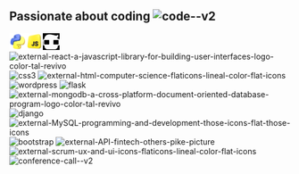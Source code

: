 ## Passionate about coding <img width="30" height="30" src="https://img.icons8.com/nolan/64/code--v2.png" alt="code--v2"/>

<img src="https://github.com/yuliyabundur/yuliyabundur/blob/main/img/3d-python-programming-language-logo-free-png.webp" alt="Texto alternativo" style="width:30px; height:30px;"><img src="https://github.com/yuliyabundur/yuliyabundur/blob/main/img/3d-javascript-logo-design-free-png.webp" alt="Texto alternativo" style="width:30px; height:30px;"><img src="https://github.com/yuliyabundur/yuliyabundur/blob/main/img/QFLk1z7i5E9q_gNv.jpg" alt="Texto alternativo" style="width:30px; height:30px;"> <img width="30" height="30" src="https://img.icons8.com/external-tal-revivo-color-tal-revivo/24/external-react-a-javascript-library-for-building-user-interfaces-logo-color-tal-revivo.png" alt="external-react-a-javascript-library-for-building-user-interfaces-logo-color-tal-revivo"/><img width="30" height="30" src="https://img.icons8.com/color/48/css3.png" alt="css3"/> <img width="30" height="30" src="https://img.icons8.com/external-flaticons-lineal-color-flat-icons/64/external-html-computer-science-flaticons-lineal-color-flat-icons.png" alt="external-html-computer-science-flaticons-lineal-color-flat-icons"/> <img width="30" height="30" src="https://img.icons8.com/3d-fluency/94/wordpress.png" alt="wordpress"/> <img width="45" height="45" src="https://img.icons8.com/nolan/64/flask.png" alt="flask"/><img width="30" height="30" src="https://img.icons8.com/external-tal-revivo-color-tal-revivo/24/external-mongodb-a-cross-platform-document-oriented-database-program-logo-color-tal-revivo.png" alt="external-mongodb-a-cross-platform-document-oriented-database-program-logo-color-tal-revivo"/><img width="30" height="30" src="https://img.icons8.com/nolan/64/django.png" alt="django"/><img width="30" height="30" src="https://img.icons8.com/external-those-icons-flat-those-icons/24/external-MySQL-programming-and-development-those-icons-flat-those-icons.png" alt="external-MySQL-programming-and-development-those-icons-flat-those-icons"/> <img width="30" height="30" src="https://img.icons8.com/color-glass/48/bootstrap.png" alt="bootstrap"/> <img width="50" height="50" src="https://img.icons8.com/external-others-pike-picture/50/external-API-fintech-others-pike-picture.png" alt="external-API-fintech-others-pike-picture"/> <img width="30" height="30" src="https://img.icons8.com/external-flaticons-lineal-color-flat-icons/64/external-scrum-ux-and-ui-icons-flaticons-lineal-color-flat-icons.png" alt="external-scrum-ux-and-ui-icons-flaticons-lineal-color-flat-icons"/> <img width="30" height="30" src="https://img.icons8.com/3d-fluency/94/conference-call--v2.png" alt="conference-call--v2"/> 

